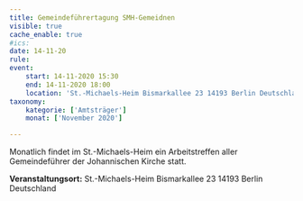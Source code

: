 ```yaml
---
title: Gemeindeführertagung SMH-Gemeidnen
visible: true
cache_enable: true
#ics: 
date: 14-11-20
rule: 
event:
	start: 14-11-2020 15:30
	end: 14-11-2020 18:00
	location: 'St.-Michaels-Heim Bismarkallee 23 14193 Berlin Deutschland'
taxonomy:
	kategorie: ['Amtsträger']
	monat: ['November 2020']

---
```

Monatlich findet im St.-Michaels-Heim ein Arbeitstreffen aller Gemeindeführer der Johannischen Kirche statt.



**Veranstaltungsort:** St.-Michaels-Heim
Bismarkallee 23
14193 Berlin
Deutschland


